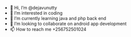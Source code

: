- 👋 Hi, I’m @dejavunutty
- 👀 I’m interested in coding 
- 🌱 I’m currently learning java and php back end
- 💞️ I’m looking to collaborate on android app development
- 📫 How to reach me +256752501024

<!---
dejavunutty/dejavunutty is a ✨ special ✨ repository because its `README.md` (this file) appears on your GitHub profile.
You can click the Preview link to take a look at your changes.
--->
